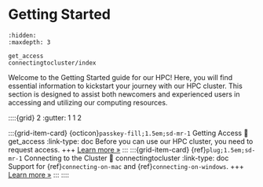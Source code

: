 # Getting Started

```{toctree}
:hidden:
:maxdepth: 3

get_access
connectingtocluster/index
```

Welcome to the Getting Started guide for our HPC! Here, you will find essential information to kickstart your journey with our HPC cluster. This section is designed to assist both newcomers and experienced users in accessing and utilizing our computing resources.

::::{grid} 2
:gutter: 1 1 2

:::{grid-item-card} {octicon}`passkey-fill;1.5em;sd-mr-1` Getting Access
:link: get_access
:link-type: doc
Before you can use our HPC cluster, you need to request access.
+++
[Learn more »](gettingstarted/get_access)
:::
:::{grid-item-card} {ref}`plug;1.5em;sd-mr-1` Connecting to the Cluster
:link: connectingtocluster
:link-type: doc
Support for {ref}`connecting-on-mac` and {ref}`connecting-on-windows`.
+++
[Learn more »](gettingstarted/connectingtocluster)
:::
::::
